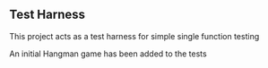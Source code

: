 ## Test Harness

This project acts as a test harness for simple single function testing

An initial Hangman game has been added to the tests